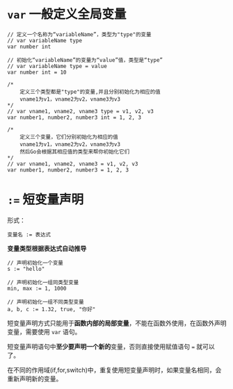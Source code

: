 # `var` 一般定义全局变量

```
// 定义一个名称为“variableName”，类型为"type"的变量
// var variableName type
var number int

// 初始化“variableName”的变量为“value”值，类型是“type”
// var variableName type = value
var number int = 10

/*
    定义三个类型都是"type"的变量,并且分别初始化为相应的值
    vname1为v1，vname2为v2，vname3为v3
*/
// var vname1, vname2, vname3 type = v1, v2, v3
var number1, number2, number3 int = 1, 2, 3

/*
    定义三个变量，它们分别初始化为相应的值
    vname1为v1，vname2为v2，vname3为v3
    然后Go会根据其相应值的类型来帮你初始化它们
*/
// var vname1, vname2, vname3 = v1, v2, v3
var number1, number2, number3 = 1, 2, 3
```

# `:=` 短变量声明

形式：

```
变量名 := 表达式
```

**变量类型根据表达式自动推导**

```
// 声明初始化一个变量
s := "hello"

// 声明初始化一组同类型变量
min, max := 1, 1000

// 声明初始化一组不同类型变量
a, b, c := 1.32, true, "你好"
```

短变量声明方式只能用于**函数内部的局部变量**，不能在函数外使用，在函数外声明变量，需要使用 `var` 语句。

短变量声明语句中**至少要声明一个新的**变量，否则直接使用赋值语句 `=` 就可以了。

在不同的作用域(if,for,switch)中，重复使用短变量声明时，如果变量名相同，会重新声明新的变量。
